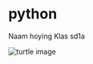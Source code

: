 # python
Naam hoying Klas sd1a

![turtle image](https://images-ext-1.discordapp.net/external/y6DeOLT8FV37ah_AFaUO27-4z1ytDy0-LUl02lacx-I/%3Fraw%3Dtrue/https/github.com/ying2406/python/blob/main/turtle.png)